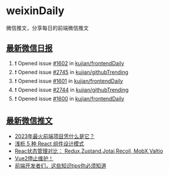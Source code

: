 # weixinDaily
微信推文，分享每日的前端微信推文

## [最新微信日报](https://github.com/kujian/weixinDaily/issues)

<!--START_SECTION:activity-->
1. ❗ Opened issue [#1602](https://github.com/kujian/frontendDaily/issues/1602) in [kujian/frontendDaily](https://github.com/kujian/frontendDaily)
2. ❗ Opened issue [#2745](https://github.com/kujian/githubTrending/issues/2745) in [kujian/githubTrending](https://github.com/kujian/githubTrending)
3. ❗ Opened issue [#1601](https://github.com/kujian/frontendDaily/issues/1601) in [kujian/frontendDaily](https://github.com/kujian/frontendDaily)
4. ❗ Opened issue [#2744](https://github.com/kujian/githubTrending/issues/2744) in [kujian/githubTrending](https://github.com/kujian/githubTrending)
5. ❗ Opened issue [#1600](https://github.com/kujian/frontendDaily/issues/1600) in [kujian/frontendDaily](https://github.com/kujian/frontendDaily)
<!--END_SECTION:activity-->


## [最新微信推文](https://weixin.qdkfweb.cn/)

<!-- BLOG-POST-LIST:START -->
- [2023年最火前端项目凭什么是它？](https://weixin.qdkfweb.cn/39447.html)
- [浅析 5 种 React 组件设计模式](https://weixin.qdkfweb.cn/39442.html)
- [Reac状态管理对比： Redux,Zustand,Jotai,Recoil, MobX,Valtio](https://weixin.qdkfweb.cn/39461.html)
- [Vue2停止维护！](https://weixin.qdkfweb.cn/39420.html)
- [前端开发者们，这些知识tips你必须知道](https://weixin.qdkfweb.cn/39421.html)
<!-- BLOG-POST-LIST:END -->